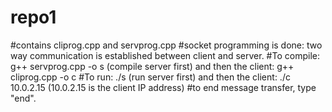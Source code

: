 # repo1
#contains cliprog.cpp and servprog.cpp
#socket programming is done: two way communication is established between client and server.
#To compile: g++ servprog.cpp -o s (compile server first) and then the client: g++ cliprog.cpp -o c
#To run: ./s (run server first) and then the client: ./c 10.0.2.15  (10.0.2.15 is the client IP address)
#to end message transfer, type "end".
